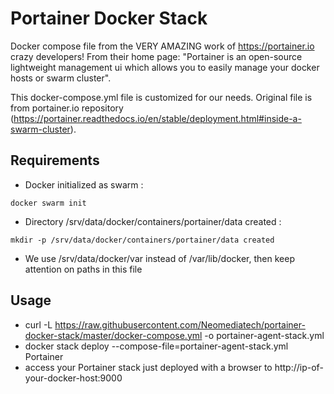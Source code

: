 # Portainer Docker Stack
Docker compose file from the VERY AMAZING work of https://portainer.io crazy developers!
From their home page: "Portainer is an open-source lightweight management ui which allows you to easily manage your docker hosts or swarm cluster".

This docker-compose.yml file is customized for our needs. Original file is from portainer.io repository (https://portainer.readthedocs.io/en/stable/deployment.html#inside-a-swarm-cluster).

## Requirements
* Docker initialized as swarm :

`docker swarm init`
* Directory /srv/data/docker/containers/portainer/data created :

`mkdir -p /srv/data/docker/containers/portainer/data created`
* We use /srv/data/docker/var instead of /var/lib/docker, then keep attention on paths in this file

## Usage
* curl -L https://raw.githubusercontent.com/Neomediatech/portainer-docker-stack/master/docker-compose.yml -o portainer-agent-stack.yml
* docker stack deploy --compose-file=portainer-agent-stack.yml Portainer
* access your Portainer stack just deployed with a browser to http://ip-of-your-docker-host:9000
